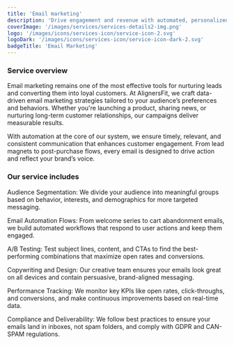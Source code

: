 ```yaml
---
title: 'Email marketing'
description: 'Drive engagement and revenue with automated, personalized email campaigns crafted to resonate with your audience.'
coverImage: '/images/services/services-details2-img.png'
logo: '/images/icons/services-icon/service-icon-2.svg'
logoDark: '/images/icons/services-icon/service-icon-dark-2.svg'
badgeTitle: 'Email Marketing'
---
```


### Service overview

Email marketing remains one of the most effective tools for nurturing leads and converting them into loyal customers. At AlignersFit, we craft data-driven email marketing strategies tailored to your audience’s preferences and behaviors. Whether you're launching a product, sharing news, or nurturing long-term customer relationships, our campaigns deliver measurable results.

With automation at the core of our system, we ensure timely, relevant, and consistent communication that enhances customer engagement. From lead magnets to post-purchase flows, every email is designed to drive action and reflect your brand’s voice.

### Our service includes

Audience Segmentation: We divide your audience into meaningful groups based on behavior, interests, and demographics for more targeted messaging.

Email Automation Flows: From welcome series to cart abandonment emails, we build automated workflows that respond to user actions and keep them engaged.

A/B Testing: Test subject lines, content, and CTAs to find the best-performing combinations that maximize open rates and conversions.

Copywriting and Design: Our creative team ensures your emails look great on all devices and contain persuasive, brand-aligned messaging.

Performance Tracking: We monitor key KPIs like open rates, click-throughs, and conversions, and make continuous improvements based on real-time data.

Compliance and Deliverability: We follow best practices to ensure your emails land in inboxes, not spam folders, and comply with GDPR and CAN-SPAM regulations.
